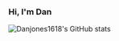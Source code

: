 ### Hi, I'm Dan

![Danjones1618's GitHub stats](https://github-readme-stats.vercel.app/api?username=danjones1618&count_private=true&theme=dracula)


<!--
**danjones1618/danjones1618** is a ✨ _special_ ✨ repository because its `README.md` (this file) appears on your GitHub profile.

Here are some ideas to get you started:

- 🔭 I’m currently working on ...
- 🌱 I’m currently learning ...
- 👯 I’m looking to collaborate on ...
- 🤔 I’m looking for help with ...
- 💬 Ask me about ...
- 📫 How to reach me: ...
- 😄 Pronouns: ...
- ⚡ Fun fact: ...
-->
